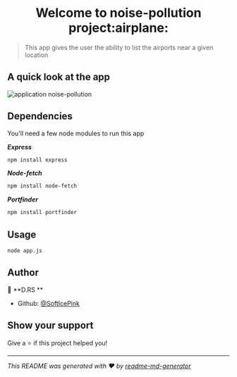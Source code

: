 <h1 align="center">Welcome to noise-pollution project:airplane:</h1>

> This app gives the user the ability to list the airports near a given location
## A quick look at the app
![application noise-pollution](https://i.imgur.com/S7YNCUt.png)
## Dependencies
<p>You'll need a few node modules to run this app</p>

***Express***
```sh
npm install express
```
***Node-fetch***
```sh
npm install node-fetch
```
***Portfinder***
```sh
npm install portfinder
```
## Usage

```sh
node app.js
```
## Author

👤 **D.RS **

* Github: [@SoftIcePink ](https://github.com/SoftIcePink )

## Show your support

Give a ⭐️ if this project helped you!

***
_This README was generated with ❤️ by [readme-md-generator](https://github.com/kefranabg/readme-md-generator)_
